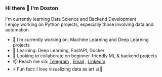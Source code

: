 ### Hi there 👋 I'm Doston

I'm currently learning Data Science and Backend Development  
I enjoy working on Python projects, especially those involving data and automation.

- 🔭 I’m currently working on: Machine Learning and Deep Learning projects
- 🌱 Learning: Deep Learning, FastAPI, Docker
- 💞️ Looking to collaborate on beginner-friendly ML & backend projects
- 📫 Reach me via: [Telegram](https://t.me/doksbroo) , [Email](mailto:ubaydullayevdoston607@gmail.com) , [LinkedIn](https://www.linkedin.com/in/doston-ai)
- ⚡ Fun fact: I love visualizing data as art 📊🎨

<!---
Doston-ai/Doston-ai is a ✨ special ✨ repository because its `README.md` (this file) appears on your GitHub profile.
You can click the Preview link to take a look at your changes.
--->
